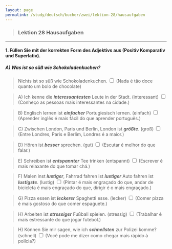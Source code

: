```yaml
---
layout: page
permalink: /study/deutsch/bucher/zwei/lektion-28/hausaufgaben
---
```


> ### Lektion 28 **Hausaufgaben**

---

#### 1. Füllen Sie mit der korrekten Form des Adjektivs aus (Positiv Komparativ und Superlativ).

##### A) Was ist so süß wie Schokoladenkuchen?
> Nichts ist so süß wie Schokoladenkuchen. <input type="checkbox" />
(Nada é tão doce quanto um bolo de chocolate)



> A) Ich kenne die ___interessantesten___ Leute in der Stadt. (interessant) <input type="checkbox" />
(Conheço as pessoas mais interessantes na cidade.)

> B) Englisch lernen ist ___einfacher___ Portugiesisch lernen. (einfach) <input type="checkbox" />
(Aprender inglês é mais fácil do que aprender português.)

> C) Zwischen London, Paris und Berlin, London ist ___größte___. (groß) <input type="checkbox" />
(Entre Londres, Paris e Berlim, Londres é a maior.)

> D) Hören ist ___besser___ sprechen. (gut) <input type="checkbox" />
(Escutar é melhor do que falar.)

> E) Schreiben ist ___entspannter___ Tee trinken (entspannt) <input type="checkbox" />
(Escrever é mais relaxante do que tomar chá.)

> F) Malen inst ___lustiger___, Fahrrad fahren ist ___lustiger___ Auto fahren ist ___lustigste___. (lustig) <input type="checkbox" />
(Pintar é mais engraçado do que, andar de bicicleta é mais engraçado do que, dirigir é o mais engraçado.)

> G) Pizza essen ist ___leckerer___ Spaghetti esse. (lecker) <input type="checkbox" />
(Comer pizza é mais gostoso do que comer espaguete.)

> H) Arbeiten ist ___stressiger___ Fußball spielen. (stressig) <input type="checkbox" />
(Trabalhar é mais estressante do que jogar futebol.)

> H) Können Sie mir sagen, wie ich ___schnellsten___ zur Polizei komme? (schnell) <input type="checkbox" />
(Você pode me dizer como chegar mais rápido à polícia?)

